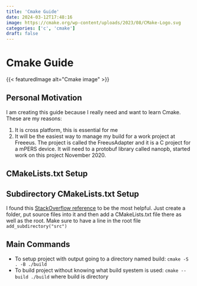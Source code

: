 ```yaml
---
title: 'Cmake Guide'
date: 2024-03-12T17:48:16
image: https://cmake.org/wp-content/uploads/2023/08/CMake-Logo.svg
categories: ['c', 'cmake']
draft: false
---
```


# Cmake Guide

{{< featuredImage alt="Cmake image" >}}

## Personal Motivation

I am creating this guide because I really need and want to learn
Cmake. These are my reasons:

1. It is cross platform, this is essential for me
2. It will be the easiest way to manage my build for a work project at Freeeus.
   The project is called the FreeusAdapter and it is a C project for a mPERS
   device. It will need to a protobuf library called nanopb, started work on
   this project November 2020.

## CMakeLists.txt Setup

## Subdirectory CMakeLists.txt Setup

I found this [StackOverflow reference](https://stackoverflow.com/questions/25609692/how-to-add-source-files-in-another-folder) to be the most helpful.
Just create a folder, put source files into it and then add a CMakeLists.txt file
there as well as the root. Make sure to have a line in the root file `add_subdirectory("src")`

## Main Commands

- To setup project with output going to a directory named build: `cmake -S . -B ./build`
- To build project without knowing what build syestem is used: `cmake --build ./build` where build is directory
